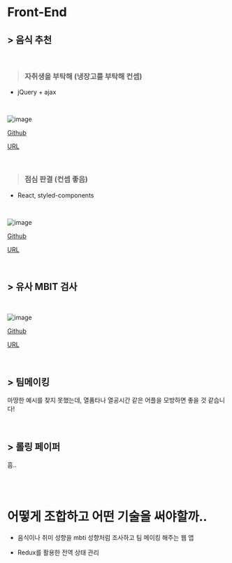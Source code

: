 # Front-End

## > **음식 추천**

<br>

> ### **자취생을 부탁해 (냉장고를 부탁해 컨셉)**

- jQuery + ajax

<br>

![image](https://user-images.githubusercontent.com/65898889/102009270-a4ca7180-3d79-11eb-9df3-8f0385e64621.png)


[Github](https://github.com/Sunmon/pray-for-refrigerator)

[URL](http://pray-refrigerator.com/)

<br>

> ### **점심 판결 (컨셉 좋음)**

- React, styled-components

<br>

![image](https://user-images.githubusercontent.com/65898889/102009152-d42cae80-3d78-11eb-9d99-8ecd0819f66f.png)

[Github](https://hellominchan.github.io/solomononsun/)

[URL](https://hellominchan.github.io/solomononsun/)

<br>

## > **유사 MBIT 검사**

<br>

![image](https://user-images.githubusercontent.com/65898889/102009431-bc562a00-3d7a-11eb-805c-527ad036dbeb.png)


[Github](https://github.com/mitchgavan/react-multi-choice-quiz)

[URL](https://mitchgavan.github.io/react-multi-choice-quiz/)

<br>

## > **팀메이킹**

마땅한 예시를 찾지 못했는데,
열품타나 열공시간 같은 어플을 모방하면 좋을 것 같습니다!

<br>

## > **롤링 페이퍼**

흠..

<br>

<br>

# 어떻게 조합하고 어떤 기술을 써야할까..

- 음식이나 취미 성향을 mbti 성향처럼 조사하고 팀 메이킹 해주는 웹 앱

- Redux를 활용한 전역 상태 관리